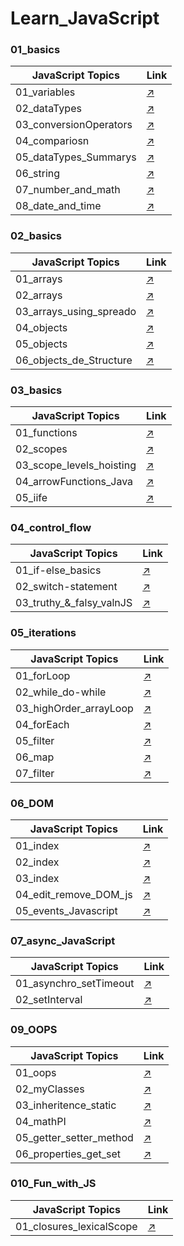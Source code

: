 # Learn_JavaScript

### 01_basics
| JavaScript Topics         | Link                             |
|---------------------------|------------------------------------|
|  01_variables                     | [↗️](https://github.com/Mohit-Kucheriya/Learn_JavaScript/blob/e388a0d4930e82b68da3a230528185a0d85e0a30/01_basics/01_variables.js)                  |
|  02_dataTypes                     | [↗️](https://github.com/Mohit-Kucheriya/Learn_JavaScript/blob/e388a0d4930e82b68da3a230528185a0d85e0a30/01_basics/02_dataTypes.js)                  |
|  03_conversionOperators           | [↗️](https://github.com/Mohit-Kucheriya/Learn_JavaScript/blob/e388a0d4930e82b68da3a230528185a0d85e0a30/01_basics/03_conversionOperations.js)       |
|  04_compariosn                    | [↗️](https://github.com/Mohit-Kucheriya/Learn_JavaScript/blob/e388a0d4930e82b68da3a230528185a0d85e0a30/01_basics/04_comparison.js)                 |
|  05_dataTypes_Summarys            | [↗️](https://github.com/Mohit-Kucheriya/Learn_JavaScript/blob/d551fad4ab80f038852118dc84f8c0157bb66474/01_basics/05_dataTypes_Summarys.js)         |
|  06_string                        | [↗️](https://github.com/Mohit-Kucheriya/Learn_JavaScript/blob/e388a0d4930e82b68da3a230528185a0d85e0a30/01_basics/06_string.js)                     |
|  07_number_and_math               | [↗️](https://github.com/Mohit-Kucheriya/Learn_JavaScript/blob/e388a0d4930e82b68da3a230528185a0d85e0a30/01_basics/07_number_and_math.js)            |
|  08_date_and_time                 | [↗️](https://github.com/Mohit-Kucheriya/Learn_JavaScript/blob/e388a0d4930e82b68da3a230528185a0d85e0a30/01_basics/08_date_and_time.js)              |

### 02_basics
| JavaScript Topics         | Link                              |
|---------------------------|------------------------------------|                                                                                                                                             
|  01_arrays                        | [↗️](https://github.com/Mohit-Kucheriya/Learn_JavaScript/blob/54cfbc69a82cb77430bcae999b2d8221d85cd50a/02_basics/01_arrays.js)                     |
|  02_arrays                        | [↗️](https://github.com/Mohit-Kucheriya/Learn_JavaScript/blob/54cfbc69a82cb77430bcae999b2d8221d85cd50a/02_basics/02_arrays.js)                     |
|  03_arrays_using_spreado          | [↗️](https://github.com/Mohit-Kucheriya/Learn_JavaScript/blob/ef406e235c36a44d1768ecdedd31d3a27b453efc/02_basics/03_arrays_using_spreado.js)       |
|  04_objects                       | [↗️](https://github.com/Mohit-Kucheriya/Learn_JavaScript/blob/3f3a86c41925c424d68870aedff1d5efa6e01126/02_basics/04_objects.js)                    |
|  05_objects                       | [↗️](https://github.com/Mohit-Kucheriya/Learn_JavaScript/blob/78961b6c96bc065a7f9ba46a6ca8e09575915526/02_basics/05_objects.js)                    |
|  06_objects_de_Structure          | [↗️](https://github.com/Mohit-Kucheriya/Learn_JavaScript/blob/30b177fb931f669fa4ec72d7fd7cc0f6621f3043/02_basics/06_objects_de-Structure.js)       |

### 03_basics
| JavaScript Topics         | Link                              |
|---------------------------|------------------------------------|                                                                                                                                             
|  01_functions                     | [↗️](https://github.com/Mohit-Kucheriya/Learn_JavaScript/blob/7edbad4515e5f014f17eba4b93ecac32fd097519/03_basics/01_functions.js)                  |
|  02_scopes                        | [↗️](https://github.com/Mohit-Kucheriya/Learn_JavaScript/blob/7edbad4515e5f014f17eba4b93ecac32fd097519/03_basics/02_scopes.js)                     |
|  03_scope_levels_hoisting         | [↗️](https://github.com/Mohit-Kucheriya/Learn_JavaScript/blob/be856f8cc5d9bcd7a1263631aadaacd6b868a7a8/03_basics/03_scope_levels_hoisting.js)       |
|  04_arrowFunctions_Java           | [↗️](https://github.com/Mohit-Kucheriya/Learn_JavaScript/blob/713b5e73f946424cc19b9701f94ce5b3956d9fa8/03_basics/04_arrowsFunction_Java.js)         |
|  05_iife                          | [↗️](https://github.com/Mohit-Kucheriya/Learn_JavaScript/blob/7edbad4515e5f014f17eba4b93ecac32fd097519/03_basics/05_iife.js)                        |

### 04_control_flow
| JavaScript Topics         | Link                              |
|---------------------------|------------------------------------|                                                                                                                                             
|  01_if-else_basics                | [↗️](https://github.com/Mohit-Kucheriya/Learn_JavaScript/blob/18e84cf161491a7bd8f68410d148474e0b6a9595/04_control_flow/01_if-else_basics.js)       |
|  02_switch-statement              | [↗️](https://github.com/Mohit-Kucheriya/Learn_JavaScript/blob/8bca687e8e22038878d8c3cf3d507c6e3cceb8a2/04_control_flow/02_switch-statement.js)     |
|  03_truthy_&_falsy_valnJS         | [↗️](https://github.com/Mohit-Kucheriya/Learn_JavaScript/blob/6f11280bd4914c7563199cfb7a62b13df6dbdefd/04_control_flow/03_truthy_%26_falsy_valnJS.js)   |


### 05_iterations
| JavaScript Topics         | Link                              |
|---------------------------|------------------------------------|                                                                                                                                             
|  01_forLoop                       | [↗️](https://github.com/Mohit-Kucheriya/Learn_JavaScript/blob/b1a1e6b09c0d05e10f154f56bfd9eaaed89ccdcf/05_iterations/01_forLoop.js)                |
|  02_while_do-while                | [↗️](https://github.com/Mohit-Kucheriya/Learn_JavaScript/blob/b1a1e6b09c0d05e10f154f56bfd9eaaed89ccdcf/05_iterations/02_while_do-while.js)         |
|  03_highOrder_arrayLoop           | [↗️](https://github.com/Mohit-Kucheriya/Learn_JavaScript/blob/b1a1e6b09c0d05e10f154f56bfd9eaaed89ccdcf/05_iterations/03_highOrder_arrayLoop.js)    |
|  04_forEach                       | [↗️](https://github.com/Mohit-Kucheriya/Learn_JavaScript/blob/b1a1e6b09c0d05e10f154f56bfd9eaaed89ccdcf/05_iterations/04_forEach.js)                |
|  05_filter                        | [↗️](https://github.com/Mohit-Kucheriya/Learn_JavaScript/blob/b1a1e6b09c0d05e10f154f56bfd9eaaed89ccdcf/05_iterations/05_filter.js)                 |
|  06_map                           | [↗️](https://github.com/Mohit-Kucheriya/Learn_JavaScript/blob/b1a1e6b09c0d05e10f154f56bfd9eaaed89ccdcf/05_iterations/06_map.js)                    |
|  07_filter                        | [↗️](https://github.com/Mohit-Kucheriya/Learn_JavaScript/blob/b1a1e6b09c0d05e10f154f56bfd9eaaed89ccdcf/05_iterations/07_reduce.js)                 |

### 06_DOM
| JavaScript Topics         | Link                             |
|---------------------------|------------------------------------|                                                                                                                                             
| 01_index                          | [↗️](https://github.com/Mohit-Kucheriya/Learn_JavaScript/blob/f7c9cb193dd7b811cabab917285fac0a1bc0f16f/06_DOM/01_index.html)                       |
| 02_index                          | [↗️](https://github.com/Mohit-Kucheriya/Learn_JavaScript/blob/f7c9cb193dd7b811cabab917285fac0a1bc0f16f/06_DOM/02_index.html)                       |
| 03_index                          | [↗️](https://github.com/Mohit-Kucheriya/Learn_JavaScript/blob/f7c9cb193dd7b811cabab917285fac0a1bc0f16f/06_DOM/03_index.html)                       |
| 04_edit_remove_DOM_js             | [↗️](https://github.com/Mohit-Kucheriya/Learn_JavaScript/blob/6f70c3cbad001ee336742d93fd100eafa252d7f6/06_DOM/04_edit_remove_DOM_js.html)          |
| 05_events_Javascript              | [↗️](https://github.com/Mohit-Kucheriya/Learn_JavaScript/blob/f7c9cb193dd7b811cabab917285fac0a1bc0f16f/06_DOM/05_events_Javascript.html)           |

### 07_async_JavaScript
| JavaScript Topics         | Link                              |
|---------------------------|------------------------------------|                                                                                                                                             
| 01_asynchro_setTimeout            | [↗️](https://github.com/Mohit-Kucheriya/Learn_JavaScript/blob/40571d596be617d65e7a58621a6c497d57a96df0/07_async_JavaScript/01_asynchro_setTimeout.html)  |
| 02_setInterval                    | [↗️](https://github.com/Mohit-Kucheriya/Learn_JavaScript/blob/006e9ce241f01e548173eed4582b2c56ab94ace2/07_async_JavaScript/02_setInterval.html)          |

### 09_OOPS
| JavaScript Topics                 | Link                                                                                                                                                          |
| -----------------------           | --------------------------------                                                                                                                              |
| 01_oops                           | [↗️](https://github.com/Mohit-Kucheriya/Learn_JavaScript/blob/3efb8e78743eca4b75a2e2e69abf826b2ff2b6b9/09_OOPS/01_oops.js)                                    |
| 02_myClasses                      | [↗️](https://github.com/Mohit-Kucheriya/Learn_JavaScript/blob/3efb8e78743eca4b75a2e2e69abf826b2ff2b6b9/09_OOPS/02_myClasses.js)                               |
| 03_inheritence_static             | [↗️](https://github.com/Mohit-Kucheriya/Learn_JavaScript/blob/3efb8e78743eca4b75a2e2e69abf826b2ff2b6b9/09_OOPS/03_inheritence_static.js)                      |
| 04_mathPI                         | [↗️](https://github.com/Mohit-Kucheriya/Learn_JavaScript/blob/3efb8e78743eca4b75a2e2e69abf826b2ff2b6b9/09_OOPS/04_mathPI.js)                                  |
| 05_getter_setter_method           | [↗️](https://github.com/Mohit-Kucheriya/Learn_JavaScript/blob/a75e5befdd7d59aae3f015c730eed5e86fedb60d/09_OOPS/05_getter_setter_method.js)                    |
| 06_properties_get_set             | [↗️](https://github.com/Mohit-Kucheriya/Learn_JavaScript/blob/3efb8e78743eca4b75a2e2e69abf826b2ff2b6b9/09_OOPS/06_properties_get_set.js)                      |

### 010_Fun_with_JS
|JavaScript Topics                  | Link                                                                                                                                                          |
| -----------------------           | --------------------------------                                                                                                                              |
| 01_closures_lexicalScope          | [↗️](https://github.com/Mohit-Kucheriya/Learn_JavaScript/blob/20558f49dea5f1bf0e5b938fa01513cafadb67fc/010_Fun_with_JS/01_closures_lexicalScope.html)       |




